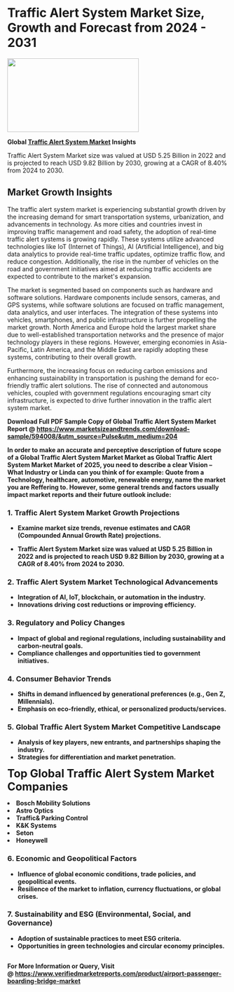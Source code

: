 <H1>Traffic Alert System Market Size, Growth and Forecast from 2024 - 2031</H1><img class="aligncenter size-medium wp-image-584254" src="https://thirdeyenews.in/wp-content/uploads/2024/09/Global-Market-Research-300x168.jpeg" alt="" width="300" height="168" /><p><strong>Global&nbsp;<a href="https://www.marketsizeandtrends.com/download-sample/594008/&amp;utm_source=Pulse&amp;utm_medium=204">Traffic Alert System Market</a> Insights</strong></p><p>Traffic Alert System Market size was valued at USD 5.25 Billion in 2022 and is projected to reach USD 9.82 Billion by 2030, growing at a CAGR of 8.40% from 2024 to 2030.</p><p><h2>Market Growth Insights</h2> <p>The traffic alert system market is experiencing substantial growth driven by the increasing demand for smart transportation systems, urbanization, and advancements in technology. As more cities and countries invest in improving traffic management and road safety, the adoption of real-time traffic alert systems is growing rapidly. These systems utilize advanced technologies like IoT (Internet of Things), AI (Artificial Intelligence), and big data analytics to provide real-time traffic updates, optimize traffic flow, and reduce congestion. Additionally, the rise in the number of vehicles on the road and government initiatives aimed at reducing traffic accidents are expected to contribute to the market's expansion.</p> <p><strong></strong></p> <p>The market is segmented based on components such as hardware and software solutions. Hardware components include sensors, cameras, and GPS systems, while software solutions are focused on traffic management, data analytics, and user interfaces. The integration of these systems into vehicles, smartphones, and public infrastructure is further propelling the market growth. North America and Europe hold the largest market share due to well-established transportation networks and the presence of major technology players in these regions. However, emerging economies in Asia-Pacific, Latin America, and the Middle East are rapidly adopting these systems, contributing to their overall growth.</p> <p>Furthermore, the increasing focus on reducing carbon emissions and enhancing sustainability in transportation is pushing the demand for eco-friendly traffic alert solutions. The rise of connected and autonomous vehicles, coupled with government regulations encouraging smart city infrastructure, is expected to drive further innovation in the traffic alert system market.</p> <p><strong></p><p><span class=""><strong>Download Full PDF Sample Copy of Global Traffic Alert System Market Report</strong> @ <a href="https://www.marketsizeandtrends.com/download-sample/594008/&amp;utm_source=Pulse&amp;utm_medium=204" target="_blank">https://www.marketsizeandtrends.com/download-sample/594008/&amp;utm_source=Pulse&amp;utm_medium=204</a></span></p><p>In order to make an accurate and perceptive description of future scope of a Global&nbsp;Traffic Alert System Market Market as Global&nbsp;Traffic Alert System Market Market of 2025, you need to describe a clear Vision &ndash; What Industry or Linda can you think of for example: Quote from a Technology, healthcare, automotive, renewable energy, name the market you are Reffering to. However, some general trends and factors usually impact market reports and their future outlook include:</p><h3>1.&nbsp;<strong>Traffic Alert System Market Growth Projections</strong></h3><ul><li>Examine market size trends, revenue estimates and CAGR (Compounded Annual Growth Rate) projections.</li><li><p>Traffic Alert System Market size was valued at USD 5.25 Billion in 2022 and is projected to reach USD 9.82 Billion by 2030, growing at a CAGR of 8.40% from 2024 to 2030.</p></li></ul><h3>2.&nbsp;<strong>Traffic Alert System Market Technological Advancements</strong></h3><ul><li>Integration of AI, IoT, blockchain, or automation in the industry.</li><li>Innovations driving cost reductions or improving efficiency.</li></ul><h3>3.&nbsp;<strong>Regulatory and Policy Changes</strong></h3><ul><li>Impact of global and regional regulations, including sustainability and carbon-neutral goals.</li><li>Compliance challenges and opportunities tied to government initiatives.</li></ul><h3>4.&nbsp;<strong>Consumer Behavior Trends</strong></h3><ul><li>Shifts in demand influenced by generational preferences (e.g., Gen Z, Millennials).</li><li>Emphasis on eco-friendly, ethical, or personalized products/services.</li></ul><h3>5.&nbsp;<strong>Global Traffic Alert System Market Competitive Landscape</strong></h3><ul><li>Analysis of key players, new entrants, and partnerships shaping the industry.</li><li>Strategies for differentiation and market penetration.</li></ul><p data-pm-slice="1 1 []"><span style="color: inherit; font-family: inherit; font-size: 25px;">Top Global Traffic Alert System Market Companies</span></p><div class="" data-test-id=""><p><li>Bosch Mobility Solutions</li><li> Astro Optics</li><li> Traffic& Parking Control</li><li> K&K Systems</li><li> Seton</li><li> Honeywell</li></p></div><h3>6.&nbsp;<strong>Economic and Geopolitical Factors</strong></h3><ul><li>Influence of global economic conditions, trade policies, and geopolitical events.</li><li>Resilience of the market to inflation, currency fluctuations, or global crises.</li></ul><h3>7.&nbsp;<strong>Sustainability and ESG (Environmental, Social, and Governance)</strong></h3><ul><li>Adoption of sustainable practices to meet ESG criteria.</li><li>Opportunities in green technologies and circular economy principles.</li></ul><h2><strong style="font-size: 14px;">For More Information or Query, Visit @&nbsp;</strong><a style="background-color: #ffffff; font-size: 14px;" href="https://www.marketsizeandtrends.com/report/traffic-alert-system-market/" target="_blank">https://www.verifiedmarketreports.com/product/airport-passenger-boarding-bridge-market</a></h2>
